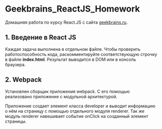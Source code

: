 # Geekbrains_ReactJS_Homework
Домашняя работа по курсу React.JS с сайта <a href="https://geekbrains.ru">geekbrains.ru</a>.

## 1. Введение в React JS

Каждая задача выполнена в отдельном файле. Чтобы проверить работоспособность кода, раскомментируйте соответствующую строчку в файле **index.html**. Результат выводится в DOM или в консоль браузера.

## 2. Webpack

Установлен сборщик приложения webpack. С его помощью реализовано приложение с модульной архитектурой.

Приложение создает элемент класса developer и выводит информацию о нём на страницу с помощью отдельного модуля renderer. Так же модуль renderer навешивает событие onClick на созданный элемент страницы. 